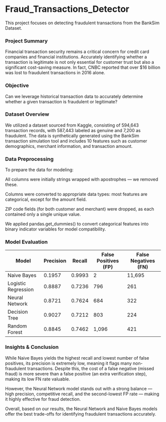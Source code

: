 # Fraud_Transactions_Detector
This project focuses on detecting fraudulent transactions from the BankSim Dataset.

### Project Summary
Financial transaction security remains a critical concern for credit card companies and financial institutions. Accurately identifying whether a transaction is legitimate is not only essential for customer trust but also a significant cost-saving measure. In fact, CNBC reported that over $16 billion was lost to fraudulent transactions in 2016 alone.

### Objective
Can we leverage historical transaction data to accurately determine whether a given transaction is fraudulent or legitimate?

### Dataset Overview
We utilized a dataset sourced from Kaggle, consisting of 594,643 transaction records, with 587,443 labeled as genuine and 7,200 as fraudulent. The data is synthetically generated using the BankSim transaction simulation tool and includes 10 features such as customer demographics, merchant information, and transaction amount.

### Data Preprocessing
To prepare the data for modeling:

All columns were initially strings wrapped with apostrophes — we removed these.

Columns were converted to appropriate data types: most features are categorical, except for the amount field.

ZIP code fields (for both customer and merchant) were dropped, as each contained only a single unique value.

We applied pandas.get_dummies() to convert categorical features into binary indicator variables for model compatibility.

### Model Evaluation

| **Model**           | **Precision** | **Recall** | **False Positives (FP)** | **False Negatives (FN)** |
| ------------------- | ------------- | ---------- | ------------------------ | ------------------------ |
| Naive Bayes         | 0.1957        | 0.9993     | 2                        | 11,695                   |
| Logistic Regression | 0.8887        | 0.7236     | 796                      | 261                      |
| Neural Network      | 0.8721        | 0.7624     | 684                      | 322                      |
| Decision Tree       | 0.9027        | 0.7212     | 803                      | 224                      |
| Random Forest       | 0.8845        | 0.7462     | 1,096                    | 421                      |

### Insights & Conclusion
While Naive Bayes yields the highest recall and lowest number of false positives, its precision is extremely low, meaning it flags many non-fraudulent transactions. Despite this, the cost of a false negative (missed fraud) is more severe than a false positive (an extra verification step), making its low FN rate valuable.

However, the Neural Network model stands out with a strong balance — high precision, competitive recall, and the second-lowest FP rate — making it highly effective for fraud detection.

Overall, based on our results, the Neural Network and Naive Bayes models offer the best trade-offs for identifying fraudulent transactions accurately.
